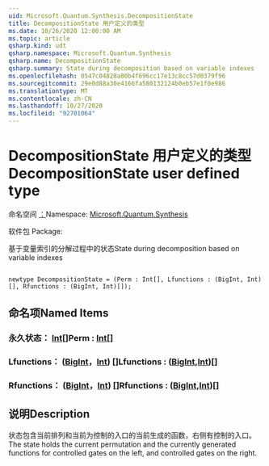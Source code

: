 ```yaml
---
uid: Microsoft.Quantum.Synthesis.DecompositionState
title: DecompositionState 用户定义的类型
ms.date: 10/26/2020 12:00:00 AM
ms.topic: article
qsharp.kind: udt
qsharp.namespace: Microsoft.Quantum.Synthesis
qsharp.name: DecompositionState
qsharp.summary: State during decomposition based on variable indexes
ms.openlocfilehash: 0547c04828a80b4f696cc17e13c8cc57d0379f96
ms.sourcegitcommit: 29e0d88a30e4166fa580132124b0eb57e1f0e986
ms.translationtype: MT
ms.contentlocale: zh-CN
ms.lasthandoff: 10/27/2020
ms.locfileid: "92701064"
---
```

# <a name="decompositionstate-user-defined-type"></a><span data-ttu-id="764a5-102">DecompositionState 用户定义的类型</span><span class="sxs-lookup"><span data-stu-id="764a5-102">DecompositionState user defined type</span></span>

<span data-ttu-id="764a5-103">命名空间 [：](xref:Microsoft.Quantum.Synthesis)</span><span class="sxs-lookup"><span data-stu-id="764a5-103">Namespace: [Microsoft.Quantum.Synthesis](xref:Microsoft.Quantum.Synthesis)</span></span>

<span data-ttu-id="764a5-104">软件包 [](https://nuget.org/packages/)</span><span class="sxs-lookup"><span data-stu-id="764a5-104">Package: [](https://nuget.org/packages/)</span></span>


<span data-ttu-id="764a5-105">基于变量索引的分解过程中的状态</span><span class="sxs-lookup"><span data-stu-id="764a5-105">State during decomposition based on variable indexes</span></span>

```qsharp

newtype DecompositionState = (Perm : Int[], Lfunctions : (BigInt, Int)[], Rfunctions : (BigInt, Int)[]);
```



## <a name="named-items"></a><span data-ttu-id="764a5-106">命名项</span><span class="sxs-lookup"><span data-stu-id="764a5-106">Named Items</span></span>

### <a name="perm--int"></a><span data-ttu-id="764a5-107">永久状态： [Int](xref:microsoft.quantum.lang-ref.int)[]</span><span class="sxs-lookup"><span data-stu-id="764a5-107">Perm : [Int](xref:microsoft.quantum.lang-ref.int)[]</span></span>


### <a name="lfunctions--bigintint"></a><span data-ttu-id="764a5-108">Lfunctions： ([BigInt](xref:microsoft.quantum.lang-ref.bigint)，[Int](xref:microsoft.quantum.lang-ref.int)) []</span><span class="sxs-lookup"><span data-stu-id="764a5-108">Lfunctions : ([BigInt](xref:microsoft.quantum.lang-ref.bigint),[Int](xref:microsoft.quantum.lang-ref.int))[]</span></span>


### <a name="rfunctions--bigintint"></a><span data-ttu-id="764a5-109">Rfunctions： ([BigInt](xref:microsoft.quantum.lang-ref.bigint)，[Int](xref:microsoft.quantum.lang-ref.int)) []</span><span class="sxs-lookup"><span data-stu-id="764a5-109">Rfunctions : ([BigInt](xref:microsoft.quantum.lang-ref.bigint),[Int](xref:microsoft.quantum.lang-ref.int))[]</span></span>



## <a name="description"></a><span data-ttu-id="764a5-110">说明</span><span class="sxs-lookup"><span data-stu-id="764a5-110">Description</span></span>

<span data-ttu-id="764a5-111">状态包含当前排列和当前为控制的入口的当前生成的函数，右侧有控制的入口。</span><span class="sxs-lookup"><span data-stu-id="764a5-111">The state holds the current permutation and the currently generated functions for controlled gates on the left, and controlled gates on the right.</span></span>